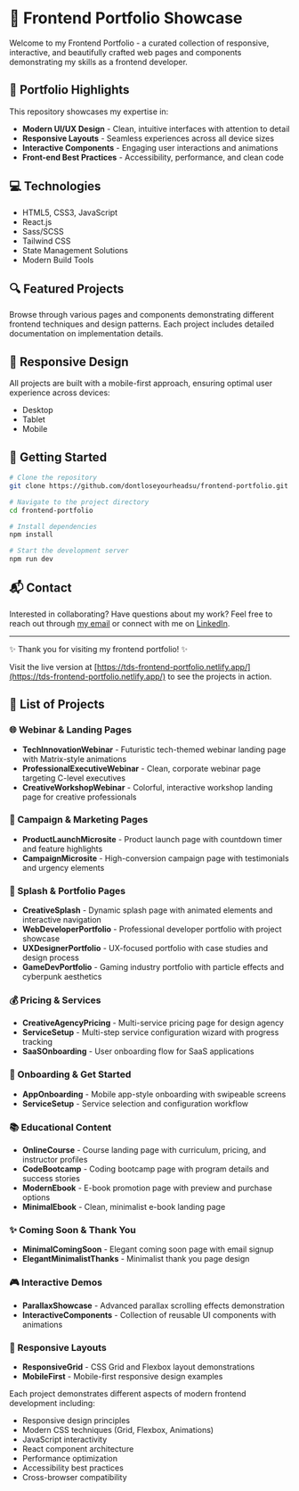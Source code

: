# 🚀 Frontend Portfolio Showcase

Welcome to my Frontend Portfolio - a curated collection of responsive, interactive, and beautifully crafted web pages and components demonstrating my skills as a frontend developer.

## 🎨 Portfolio Highlights

This repository showcases my expertise in:

- **Modern UI/UX Design** - Clean, intuitive interfaces with attention to detail
- **Responsive Layouts** - Seamless experiences across all device sizes
- **Interactive Components** - Engaging user interactions and animations
- **Front-end Best Practices** - Accessibility, performance, and clean code

## 💻 Technologies

- HTML5, CSS3, JavaScript
- React.js
- Sass/SCSS
- Tailwind CSS
- State Management Solutions
- Modern Build Tools

## 🔍 Featured Projects

Browse through various pages and components demonstrating different frontend techniques and design patterns. Each project includes detailed documentation on implementation details.

## 📱 Responsive Design

All projects are built with a mobile-first approach, ensuring optimal user experience across devices:

- Desktop
- Tablet
- Mobile

## 🚀 Getting Started

```bash
# Clone the repository
git clone https://github.com/dontloseyourheadsu/frontend-portfolio.git

# Navigate to the project directory
cd frontend-portfolio

# Install dependencies
npm install

# Start the development server
npm run dev
```

## 📬 Contact

Interested in collaborating? Have questions about my work?
Feel free to reach out through [my email](mailto:jesusalvarez.code4@gmail.com) or connect with me on [LinkedIn](https://www.linkedin.com/in/jesus-as/).

---

✨ Thank you for visiting my frontend portfolio! ✨

Visit the live version at [https://tds-frontend-portfolio.netlify.app/](https://tds-frontend-portfolio.netlify.app/) to see the projects in action.

## 📂 List of Projects

### 🌐 Webinar & Landing Pages

- **TechInnovationWebinar** - Futuristic tech-themed webinar landing page with Matrix-style animations
- **ProfessionalExecutiveWebinar** - Clean, corporate webinar page targeting C-level executives
- **CreativeWorkshopWebinar** - Colorful, interactive workshop landing page for creative professionals

### 🎯 Campaign & Marketing Pages

- **ProductLaunchMicrosite** - Product launch page with countdown timer and feature highlights
- **CampaignMicrosite** - High-conversion campaign page with testimonials and urgency elements

### 🎨 Splash & Portfolio Pages

- **CreativeSplash** - Dynamic splash page with animated elements and interactive navigation
- **WebDeveloperPortfolio** - Professional developer portfolio with project showcase
- **UXDesignerPortfolio** - UX-focused portfolio with case studies and design process
- **GameDevPortfolio** - Gaming industry portfolio with particle effects and cyberpunk aesthetics

### 💰 Pricing & Services

- **CreativeAgencyPricing** - Multi-service pricing page for design agency
- **ServiceSetup** - Multi-step service configuration wizard with progress tracking
- **SaaSOnboarding** - User onboarding flow for SaaS applications

### 🚀 Onboarding & Get Started

- **AppOnboarding** - Mobile app-style onboarding with swipeable screens
- **ServiceSetup** - Service selection and configuration workflow

### 📚 Educational Content

- **OnlineCourse** - Course landing page with curriculum, pricing, and instructor profiles
- **CodeBootcamp** - Coding bootcamp page with program details and success stories
- **ModernEbook** - E-book promotion page with preview and purchase options
- **MinimalEbook** - Clean, minimalist e-book landing page

### ✨ Coming Soon & Thank You

- **MinimalComingSoon** - Elegant coming soon page with email signup
- **ElegantMinimalistThanks** - Minimalist thank you page design

### 🎮 Interactive Demos

- **ParallaxShowcase** - Advanced parallax scrolling effects demonstration
- **InteractiveComponents** - Collection of reusable UI components with animations

### 📱 Responsive Layouts

- **ResponsiveGrid** - CSS Grid and Flexbox layout demonstrations
- **MobileFirst** - Mobile-first responsive design examples

Each project demonstrates different aspects of modern frontend development including:

- Responsive design principles
- Modern CSS techniques (Grid, Flexbox, Animations)
- JavaScript interactivity
- React component architecture
- Performance optimization
- Accessibility best practices
- Cross-browser compatibility

